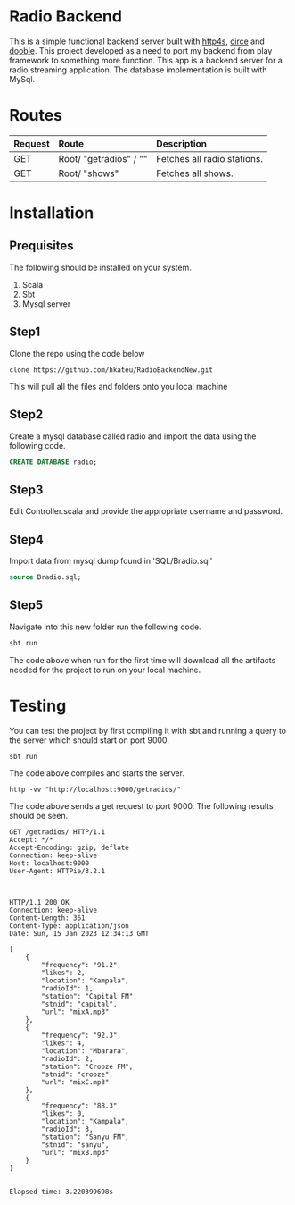 # Radio Backend
This is a simple functional backend server built with [http4s](http4s.org), [circe](github.com/circe/circe) and [doobie](tpolecat.github.io/doobie). This project developed as a need to port my backend from play framework to something more function. 
This app is a backend server for a radio streaming application. The database implementation is built with MySql.

# Routes
| Request | Route | Description |
|:--- |:--- |:---|
| GET | Root/ "getradios" / ""  | Fetches all radio stations.|
| GET | Root/ "shows" | Fetches all shows. | 

# Installation
## Prequisites
The following should be installed on your system.
1. Scala
1. Sbt
1. Mysql server

## Step1
Clone the repo using the code below
```
clone https://github.com/hkateu/RadioBackendNew.git
```
This will pull all the files and folders onto you local machine

## Step2
Create a mysql database called radio and import the data using the following code.

```sql
CREATE DATABASE radio;
```

## Step3
Edit Controller.scala and provide the appropriate username and password.

## Step4
Import data from mysql dump found in 'SQL/Bradio.sql'

``` sql
source Bradio.sql;
```

## Step5
Navigate into this new folder run the following code.

``` scala
sbt run
```
The code above when run for the first time will download all the artifacts needed for the project to run on your local machine.

# Testing
You can test the project by first compiling it with sbt and running a query to the server which should start on port 9000.

```scala
sbt run
```
The code above compiles and starts the server.

```
http -vv "http://localhost:9000/getradios/"
```
The code above sends a get request to port 9000. The following results should be seen.

```
GET /getradios/ HTTP/1.1
Accept: */*
Accept-Encoding: gzip, deflate
Connection: keep-alive
Host: localhost:9000
User-Agent: HTTPie/3.2.1



HTTP/1.1 200 OK
Connection: keep-alive
Content-Length: 361
Content-Type: application/json
Date: Sun, 15 Jan 2023 12:34:13 GMT

[
    {
        "frequency": "91.2",
        "likes": 2,
        "location": "Kampala",
        "radioId": 1,
        "station": "Capital FM",
        "stnid": "capital",
        "url": "mixA.mp3"
    },
    {
        "frequency": "92.3",
        "likes": 4,
        "location": "Mbarara",
        "radioId": 2,
        "station": "Crooze FM",
        "stnid": "crooze",
        "url": "mixC.mp3"
    },
    {
        "frequency": "88.3",
        "likes": 0,
        "location": "Kampala",
        "radioId": 3,
        "station": "Sanyu FM",
        "stnid": "sanyu",
        "url": "mixB.mp3"
    }
]


Elapsed time: 3.220399698s
```

